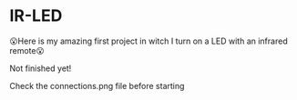 # IR-LED
😮Here is my amazing first project in witch I turn on a LED with an infrared remote😮
   
Not finished yet!

Check the connections.png file before starting
